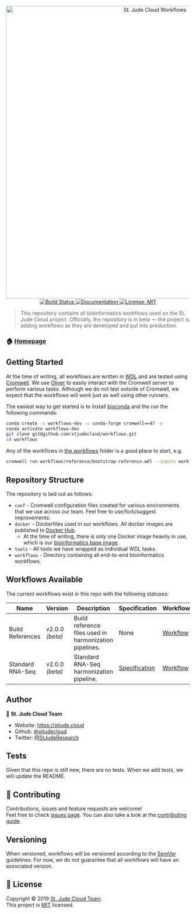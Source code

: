 <p align="center">
  <a href="https://github.com/stjudecloud/workflows"><img src="./docs/workflows-banner-flowchart.jpg" width="800" title="St. Jude Cloud Workflows"></a>
  <a href="https://actions-badge.atrox.dev/stjudecloud/workflows/goto">
    <img alt="Build Status" src="https://img.shields.io/endpoint.svg?url=https%3A%2F%2Factions-badge.atrox.dev%2Fstjudecloud%2Fworkflows%2Fbadge&style=flat" />
  </a>
  <a href="https://stjude.cloud/docs" target="_blank">
    <img alt="Documentation" src="https://img.shields.io/badge/documentation-yes-brightgreen.svg" />
  </a>
  <a href="https://github.com/stjudecloud/workflows/blob/master/LICENSE.md" target="_blank">
    <img alt="License: MIT" src="https://img.shields.io/badge/License-MIT-yellow.svg" />
  </a>
</p>

> This repository contains all bioinformatics workflows used on the St. Jude Cloud project. Officially, the repository is in beta — the project is adding workflows as they are developed and put into production.

### 🏠 [Homepage](https://stjude.cloud)

## Getting Started

At the time of writing, all workflows are written in [WDL][wdl] and are tested
using [Cromwell][cromwell]. We use [Oliver][oliver] to easily interact with the
Cromwell server to perform various tasks. Although we do not test outside of Cromwell, we
expect that the workflows will work just as well using other runners.

The easiest way to get started is to install [bioconda][bioconda] and the run the following commands:

```bash
conda create -n workflows-dev -c conda-forge cromwell==47 -y
conda activate workflows-dev
git clone git@github.com:stjudecloud/workflows.git
cd workflows
```

Any of the workflows in [the workflows](https://github.com/stjudecloud/workflows/tree/master/workflows) folder is a good place to start, e.g.

```bash
cromwell run workflows/reference/bootstrap-reference.wdl --inputs workflows/reference/inputs.json
```

## Repository Structure

The repository is laid out as follows:

* `conf` - Cromwell configuration files created for various environments that we use across our team. Feel free to use/fork/suggest improvements.
* `docker` - Dockerfiles used in our workflows. All docker images are published to [Docker Hub](https://hub.docker.com/u/stjudecloud).
  * At the time of writing, there is only one Docker image heavily in use, which is our [bioinformatics base image](./docker/bioinformatics-base/Dockerfile).
* `tools` - All tools we have wrapped as individual WDL tasks.
* `workflows` - Directory containing all end-to-end bioinformatics workflows.

## Workflows Available

The current workflows exist in this repo with the following statuses:

| Name             | Version         | Description                                            | Specification                                                                      | Workflow                                                    | Status                                                                                                              |
| ---------------- | --------------- | ------------------------------------------------------ | ---------------------------------------------------------------------------------- | ----------------------------------------------------------- | ------------------------------------------------------------------------------------------------------------------- |
| Build References | v2.0.0 *(beta)* | Build reference files used in harmonization pipelines. | None                                                                               | [Workflow](./workflows/reference/bootstrap-reference.wdl)   | ![In Development](https://img.shields.io/static/v1?label=Status&message=Development&color=orange&style=flat-square) |
| Standard RNA-Seq | v2.0.0 *(beta)* | Standard RNA-Seq harmonization pipeline.               | [Specification](https://stjudecloud.github.io/rfcs/0001-rnaseq-workflow-v2.0.html) | [Workflow](./workflows/rnaseq/rnaseq-standard.wdl) | ![In Development](https://img.shields.io/static/v1?label=Status&message=Development&color=orange&style=flat-square) |

## Author

👤 **St. Jude Cloud Team**

* Website: https://stjude.cloud
* Github: [@stjudecloud](https://github.com/stjudecloud)
* Twitter: [@StJudeResearch](https://twitter.com/StJudeResearch)

## Tests

Given that this repo is still new, there are no tests. When we add tests, we will update the README.

## 🤝 Contributing

Contributions, issues and feature requests are welcome!<br />Feel free to check [issues page](https://github.com/stjudecloud/workflows/issues). You can also take a look at the [contributing guide](https://github.com/stjudecloud/workflows/blob/master/CONTRIBUTING.md).

## Versioning

When versioned, workflows will be versioned according to the [SemVer](http://semver.org/) guidelines. For now, we do not guarantee that all workflows will have an associated version.

## 📝 License

Copyright © 2019 [St. Jude Cloud Team](https://github.com/stjudecloud).<br />
This project is [MIT](https://github.com/stjudecloud/workflows/blob/master/LICENSE.md) licensed.

[wdl]: http://openwdl.org/
[cromwell]: https://github.com/broadinstitute/cromwell
[bioconda]: https://bioconda.github.io/
[oliver]: https://github.com/stjudecloud/oliver